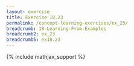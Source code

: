 ```yaml
---
layout: exercise
title: Exercise 18.23
permalink: /concept-learning-exercises/ex_23/
breadcrumb: 18-Learning-From-Examples
breadcrumb2: ex_23
breadcrumb5: ex18.23
---
```


{% include mathjax_support %}

